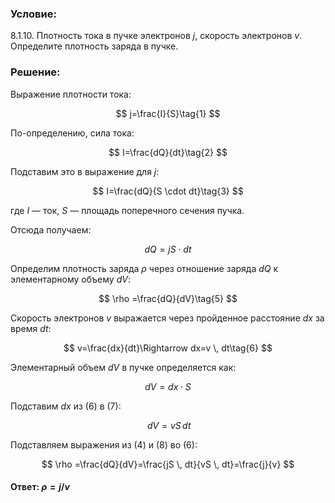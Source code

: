 ###  Условие:

$8.1.10.$ Плотность тока в пучке электронов $j$, скорость электронов $v$. Определите плотность заряда в пучке.

###  Решение:

Выражение плотности тока:

$$
j=\frac{I}{S}\tag{1}
$$

По-определению, сила тока:

$$
I=\frac{dQ}{dt}\tag{2}
$$

Подставим это в выражение для $j$:

$$
I=\frac{dQ}{S \cdot dt}\tag{3}
$$

где $I$ — ток, $S$ — площадь поперечного сечения пучка.

Отсюда получаем:

$$
dQ=jS \cdot dt\tag{4}
$$

Определим плотность заряда $\rho$ через отношение заряда $dQ$ к элементарному объему $dV$:

$$
\rho =\frac{dQ}{dV}\tag{5}
$$

Скорость электронов $v$ выражается через пройденное расстояние $dx$ за время $dt$:

$$
v=\frac{dx}{dt}\Rightarrow dx=v \, dt\tag{6}
$$

Элементарный объем $dV$ в пучке определяется как:

$$
dV = dx \cdot S \tag{7}
$$

Подставим $dx$ из $(6)$ в $(7)$:

$$
\;dV=vS \, dt\tag{8}
$$

Подставляем выражения из $(4)$ и $(8)$ во $(6)$:

$$
\rho =\frac{dQ}{dV}=\frac{jS \, dt}{vS \, dt}=\frac{j}{v}
$$

#### Ответ: $\rho = j/v$